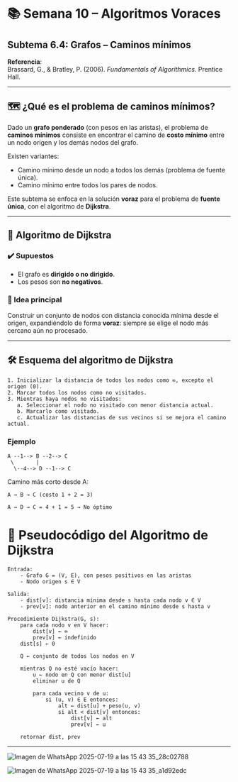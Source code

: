 # 📚 Semana 10 – Algoritmos Voraces  
## Subtema 6.4: Grafos – Caminos mínimos

**Referencia**:  
Brassard, G., & Bratley, P. (2006). *Fundamentals of Algorithmics*. Prentice Hall.

---

## 🗺️ ¿Qué es el problema de caminos mínimos?

Dado un **grafo ponderado** (con pesos en las aristas), el problema de **caminos mínimos** consiste en encontrar el camino de **costo mínimo** entre un nodo origen y los demás nodos del grafo.

Existen variantes:

- Camino mínimo desde un nodo a todos los demás (problema de fuente única).
- Camino mínimo entre todos los pares de nodos.

Este subtema se enfoca en la solución **voraz** para el problema de **fuente única**, con el algoritmo de **Dijkstra**.

---

## 🧠 Algoritmo de Dijkstra

### ✔️ Supuestos
- El grafo es **dirigido o no dirigido**.
- Los pesos son **no negativos**.

### 🚀 Idea principal
Construir un conjunto de nodos con distancia conocida mínima desde el origen, expandiéndolo de forma **voraz**: siempre se elige el nodo más cercano aún no procesado.

---

## 🛠️ Esquema del algoritmo de Dijkstra

```plaintext
1. Inicializar la distancia de todos los nodos como ∞, excepto el origen (0).
2. Marcar todos los nodos como no visitados.
3. Mientras haya nodos no visitados:
   a. Seleccionar el nodo no visitado con menor distancia actual.
   b. Marcarlo como visitado.
   c. Actualizar las distancias de sus vecinos si se mejora el camino actual.
```
### Ejemplo
```plaintext
A --1--> B --2--> C
 \       |
  \--4--> D --1--> C
```
Camino más corto desde A:

    A → B → C (costo 1 + 2 = 3)

    A → D → C = 4 + 1 = 5 → No óptimo
  # 🔧 Pseudocódigo del Algoritmo de Dijkstra

```plaintext
Entrada:
    - Grafo G = (V, E), con pesos positivos en las aristas
    - Nodo origen s ∈ V

Salida:
    - dist[v]: distancia mínima desde s hasta cada nodo v ∈ V
    - prev[v]: nodo anterior en el camino mínimo desde s hasta v

Procedimiento Dijkstra(G, s):
    para cada nodo v en V hacer:
        dist[v] ← ∞
        prev[v] ← indefinido
    dist[s] ← 0

    Q ← conjunto de todos los nodos en V

    mientras Q no esté vacío hacer:
        u ← nodo en Q con menor dist[u]
        eliminar u de Q

        para cada vecino v de u:
            si (u, v) ∈ E entonces:
                alt ← dist[u] + peso(u, v)
                si alt < dist[v] entonces:
                    dist[v] ← alt
                    prev[v] ← u

    retornar dist, prev
```
--------------------------------------------------------------------------------------------------------------------------------------------
![Imagen de WhatsApp 2025-07-19 a las 15 43 35_28c02788](https://github.com/user-attachments/assets/46da5e53-7927-4146-a269-4d93dce915df)

![Imagen de WhatsApp 2025-07-19 a las 15 43 35_a1d92edc](https://github.com/user-attachments/assets/ce7b6abb-d404-4b1c-80d8-8df65876ad54)


